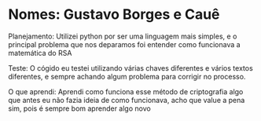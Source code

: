 # Nomes: Gustavo Borges e Cauê 

  Planejamento: Utilizei python por ser uma linguagem mais simples, e o principal problema que nos deparamos foi entender como funcionava a matemática do RSA

  Teste: O cógido eu testei utilizando várias chaves diferentes e vários textos diferentes, e sempre achando algum problema para corrigir no processo. 

  O que aprendi: Aprendi como funciona esse método de criptografia algo que antes eu não fazia ideia de como funcionava, acho que value a pena sim, pois é sempre bom aprender algo novo
